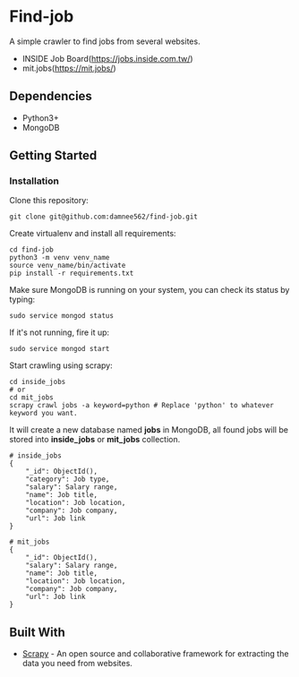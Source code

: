 # Find-job
A simple crawler to find jobs from several websites.
* INSIDE Job Board(https://jobs.inside.com.tw/)
* mit.jobs(https://mit.jobs/)

## Dependencies
* Python3+
* MongoDB

## Getting Started
### Installation
Clone this repository:

    git clone git@github.com:damnee562/find-job.git

Create virtualenv and install all requirements:

    cd find-job
    python3 -m venv venv_name
    source venv_name/bin/activate
    pip install -r requirements.txt

Make sure MongoDB is running on your system, you can check its status by typing:

    sudo service mongod status

If it's not running, fire it up:

    sudo service mongod start

Start crawling using scrapy:

    cd inside_jobs
    # or
    cd mit_jobs
    scrapy crawl jobs -a keyword=python # Replace 'python' to whatever keyword you want.

It will create a new database named **jobs** in MongoDB, all found jobs will be stored into **inside_jobs** or **mit_jobs** collection.

    # inside_jobs
    {
        "_id": ObjectId(),
        "category": Job type,
        "salary": Salary range,
        "name": Job title,
        "location": Job location,
        "company": Job company,
        "url": Job link
    }
    
    # mit_jobs
    {
        "_id": ObjectId(),
        "salary": Salary range,
        "name": Job title,
        "location": Job location,
        "company": Job company,
        "url": Job link
    }

## Built With
* [Scrapy](https://scrapy.org/) - An open source and collaborative framework for extracting the data you need from websites.
